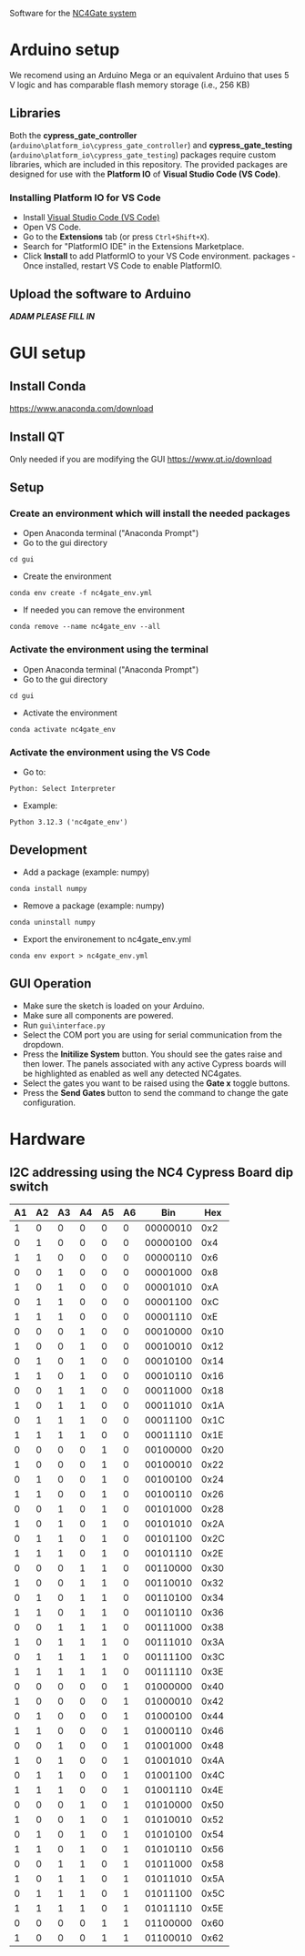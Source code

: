 Software for the [NC4Gate system](https://osf.io/uy7ez/)

# Arduino setup
We recomend using an Arduino Mega or an equivalent Arduino that 
uses 5 V logic and has comparable flash memory storage (i.e., 256 KB) 

## Libraries
Both the **cypress_gate_controller** (`arduino\platform_io\cypress_gate_controller`) and **cypress_gate_testing** (`arduino\platform_io\cypress_gate_testing`) packages require custom libraries, which are included in this repository. 
The provided packages are designed for use with the **Platform IO** of **Visual Studio Code (VS Code)**.

### Installing Platform IO for VS Code
- Install [Visual Studio Code (VS Code)](https://code.visualstudio.com/)
- Open VS Code.
- Go to the **Extensions** tab (or press `Ctrl+Shift+X`).
- Search for "PlatformIO IDE" in the Extensions Marketplace.
- Click **Install** to add PlatformIO to your VS Code environment.
packages - Once installed, restart VS Code to enable PlatformIO.

## Upload the software to Arduino
***ADAM PLEASE FILL IN***

# GUI setup

## Install Conda 
https://www.anaconda.com/download

## Install QT
Only needed if you are modifying the GUI
https://www.qt.io/download

## Setup

### Create an environment which will install the needed packages
- Open Anaconda terminal ("Anaconda Prompt")
- Go to the gui directory
```
cd gui
```
- Create the environment
```
conda env create -f nc4gate_env.yml
```
- If needed you can remove the environment
```
conda remove --name nc4gate_env --all
```

### Activate the environment using the terminal
- Open Anaconda terminal ("Anaconda Prompt")
- Go to the gui directory
```
cd gui
```
- Activate the environment
```
conda activate nc4gate_env
```

### Activate the environment using the VS Code
- Go to:
```
Python: Select Interpreter
```
- Example:
```
Python 3.12.3 ('nc4gate_env')
```

## Development 
- Add a package (example: numpy)
```
conda install numpy
```
- Remove a package (example: numpy)
```
conda uninstall numpy
```
- Export the environement to nc4gate_env.yml
```
conda env export > nc4gate_env.yml
```

## GUI Operation
- Make sure the sketch is loaded on your Arduino.
- Make sure all components are powered.
- Run `gui\interface.py`
- Select the COM port you are using for serial communication from the dropdown.
- Press the **Initilize System** button. You should see the gates raise and then lower. The panels associated with any active Cypress boards will be highlighted as enabled as well any detected NC4gates.
- Select the gates you want to be raised using the **Gate x** toggle buttons.
- Press the **Send Gates** button to send the command to change the gate configuration.

# Hardware

## I2C addressing using the NC4 Cypress Board dip switch

| A1 | A2 | A3 | A4 | A5 | A6 | Bin      | Hex   |
|----|----|----|----|----|----|----------|-------|
| 1  | 0  | 0  | 0  | 0  | 0  | 00000010 | 0x2   |
| 0  | 1  | 0  | 0  | 0  | 0  | 00000100 | 0x4   |
| 1  | 1  | 0  | 0  | 0  | 0  | 00000110 | 0x6   |
| 0  | 0  | 1  | 0  | 0  | 0  | 00001000 | 0x8   |
| 1  | 0  | 1  | 0  | 0  | 0  | 00001010 | 0xA   |
| 0  | 1  | 1  | 0  | 0  | 0  | 00001100 | 0xC   |
| 1  | 1  | 1  | 0  | 0  | 0  | 00001110 | 0xE   |
| 0  | 0  | 0  | 1  | 0  | 0  | 00010000 | 0x10  |
| 1  | 0  | 0  | 1  | 0  | 0  | 00010010 | 0x12  |
| 0  | 1  | 0  | 1  | 0  | 0  | 00010100 | 0x14  |
| 1  | 1  | 0  | 1  | 0  | 0  | 00010110 | 0x16  |
| 0  | 0  | 1  | 1  | 0  | 0  | 00011000 | 0x18  |
| 1  | 0  | 1  | 1  | 0  | 0  | 00011010 | 0x1A  |
| 0  | 1  | 1  | 1  | 0  | 0  | 00011100 | 0x1C  |
| 1  | 1  | 1  | 1  | 0  | 0  | 00011110 | 0x1E  |
| 0  | 0  | 0  | 0  | 1  | 0  | 00100000 | 0x20  |
| 1  | 0  | 0  | 0  | 1  | 0  | 00100010 | 0x22  |
| 0  | 1  | 0  | 0  | 1  | 0  | 00100100 | 0x24  |
| 1  | 1  | 0  | 0  | 1  | 0  | 00100110 | 0x26  |
| 0  | 0  | 1  | 0  | 1  | 0  | 00101000 | 0x28  |
| 1  | 0  | 1  | 0  | 1  | 0  | 00101010 | 0x2A  |
| 0  | 1  | 1  | 0  | 1  | 0  | 00101100 | 0x2C  |
| 1  | 1  | 1  | 0  | 1  | 0  | 00101110 | 0x2E  |
| 0  | 0  | 0  | 1  | 1  | 0  | 00110000 | 0x30  |
| 1  | 0  | 0  | 1  | 1  | 0  | 00110010 | 0x32  |
| 0  | 1  | 0  | 1  | 1  | 0  | 00110100 | 0x34  |
| 1  | 1  | 0  | 1  | 1  | 0  | 00110110 | 0x36  |
| 0  | 0  | 1  | 1  | 1  | 0  | 00111000 | 0x38  |
| 1  | 0  | 1  | 1  | 1  | 0  | 00111010 | 0x3A  |
| 0  | 1  | 1  | 1  | 1  | 0  | 00111100 | 0x3C  |
| 1  | 1  | 1  | 1  | 1  | 0  | 00111110 | 0x3E  |
| 0  | 0  | 0  | 0  | 0  | 1  | 01000000 | 0x40  |
| 1  | 0  | 0  | 0  | 0  | 1  | 01000010 | 0x42  |
| 0  | 1  | 0  | 0  | 0  | 1  | 01000100 | 0x44  |
| 1  | 1  | 0  | 0  | 0  | 1  | 01000110 | 0x46  |
| 0  | 0  | 1  | 0  | 0  | 1  | 01001000 | 0x48  |
| 1  | 0  | 1  | 0  | 0  | 1  | 01001010 | 0x4A  |
| 0  | 1  | 1  | 0  | 0  | 1  | 01001100 | 0x4C  |
| 1  | 1  | 1  | 0  | 0  | 1  | 01001110 | 0x4E  |
| 0  | 0  | 0  | 1  | 0  | 1  | 01010000 | 0x50  |
| 1  | 0  | 0  | 1  | 0  | 1  | 01010010 | 0x52  |
| 0  | 1  | 0  | 1  | 0  | 1  | 01010100 | 0x54  |
| 1  | 1  | 0  | 1  | 0  | 1  | 01010110 | 0x56  |
| 0  | 0  | 1  | 1  | 0  | 1  | 01011000 | 0x58  |
| 1  | 0  | 1  | 1  | 0  | 1  | 01011010 | 0x5A  |
| 0  | 1  | 1  | 1  | 0  | 1  | 01011100 | 0x5C  |
| 1  | 1  | 1  | 1  | 0  | 1  | 01011110 | 0x5E  |
| 0  | 0  | 0  | 0  | 1  | 1  | 01100000 | 0x60  |
| 1  | 0  | 0  | 0  | 1  | 1  | 01100010 | 0x62  |
